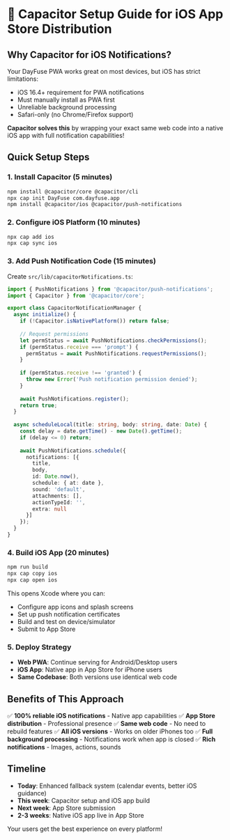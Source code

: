 # 📱 Capacitor Setup Guide for iOS App Store Distribution

## Why Capacitor for iOS Notifications?

Your DayFuse PWA works great on most devices, but iOS has strict limitations:
- iOS 16.4+ requirement for PWA notifications
- Must manually install as PWA first
- Unreliable background processing
- Safari-only (no Chrome/Firefox support)

**Capacitor solves this** by wrapping your exact same web code into a native iOS app with full notification capabilities!

## Quick Setup Steps

### 1. Install Capacitor (5 minutes)
```bash
npm install @capacitor/core @capacitor/cli
npx cap init DayFuse com.dayfuse.app
npm install @capacitor/ios @capacitor/push-notifications
```

### 2. Configure iOS Platform (10 minutes)
```bash
npx cap add ios
npx cap sync ios
```

### 3. Add Push Notification Code (15 minutes)
Create `src/lib/capacitorNotifications.ts`:
```typescript
import { PushNotifications } from '@capacitor/push-notifications';
import { Capacitor } from '@capacitor/core';

export class CapacitorNotificationManager {
  async initialize() {
    if (!Capacitor.isNativePlatform()) return false;
    
    // Request permissions
    let permStatus = await PushNotifications.checkPermissions();
    if (permStatus.receive === 'prompt') {
      permStatus = await PushNotifications.requestPermissions();
    }
    
    if (permStatus.receive !== 'granted') {
      throw new Error('Push notification permission denied');
    }
    
    await PushNotifications.register();
    return true;
  }
  
  async scheduleLocal(title: string, body: string, date: Date) {
    const delay = date.getTime() - new Date().getTime();
    if (delay <= 0) return;
    
    await PushNotifications.schedule({
      notifications: [{
        title,
        body,
        id: Date.now(),
        schedule: { at: date },
        sound: 'default',
        attachments: [],
        actionTypeId: '',
        extra: null
      }]
    });
  }
}
```

### 4. Build iOS App (20 minutes)
```bash
npm run build
npx cap copy ios
npx cap open ios
```

This opens Xcode where you can:
- Configure app icons and splash screens
- Set up push notification certificates
- Build and test on device/simulator
- Submit to App Store

### 5. Deploy Strategy
- **Web PWA**: Continue serving for Android/Desktop users
- **iOS App**: Native app in App Store for iPhone users
- **Same Codebase**: Both versions use identical web code

## Benefits of This Approach
✅ **100% reliable iOS notifications** - Native app capabilities
✅ **App Store distribution** - Professional presence 
✅ **Same web code** - No need to rebuild features
✅ **All iOS versions** - Works on older iPhones too
✅ **Full background processing** - Notifications work when app is closed
✅ **Rich notifications** - Images, actions, sounds

## Timeline
- **Today**: Enhanced fallback system (calendar events, better iOS guidance)
- **This week**: Capacitor setup and iOS app build
- **Next week**: App Store submission
- **2-3 weeks**: Native iOS app live in App Store

Your users get the best experience on every platform!